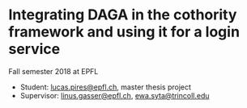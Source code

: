 # Integrating DAGA in the cothority framework and using it for a login service


Fall semester 2018 at EPFL
- Student: lucas.pires@epfl.ch, master thesis project
- Supervisor: linus.gasser@epfl.ch, ewa.syta@trincoll.edu